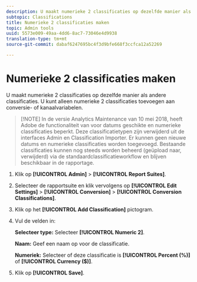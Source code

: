 ```yaml
---
description: U maakt numerieke 2 classificaties op dezelfde manier als andere classificaties. U kunt alleen numerieke 2 classificaties toevoegen aan conversie- of kanaalvariabelen.
subtopic: Classifications
title: Numerieke 2 classificaties maken
topic: Admin tools
uuid: 5573e009-49aa-4dd6-8ac7-73046e4d9938
translation-type: tm+mt
source-git-commit: dabaf6247695bc4f3d9bfe668f3ccfca12a52269

---
```



# Numerieke 2 classificaties maken

U maakt numerieke 2 classificaties op dezelfde manier als andere classificaties. U kunt alleen numerieke 2 classificaties toevoegen aan conversie- of kanaalvariabelen.

>[!NOTE] In de versie Analytics Maintenance van 10 mei 2018, heeft Adobe de functionaliteit van voor datums geschikte en numerieke classificaties beperkt. Deze classificatietypen zijn verwijderd uit de interfaces Admin en Classification Importer. Er kunnen geen nieuwe datums en numerieke classificaties worden toegevoegd. Bestaande classificaties kunnen nog steeds worden beheerd (geüpload naar, verwijderd) via de standaardclassificatieworkflow en blijven beschikbaar in de rapportage.

1. Klik op **[!UICONTROL Admin]** > **[!UICONTROL Report Suites]**.
1. Selecteer de rapportsuite en klik vervolgens op **[!UICONTROL Edit Settings]** > **[!UICONTROL Conversion]** > **[!UICONTROL Conversion Classifications]**.
1. Klik op het **[!UICONTROL Add Classification]** pictogram.
1. Vul de velden in:

   **Selecteer type:** Selecteer **[!UICONTROL Numeric 2]**.

   **Naam:** Geef een naam op voor de classificatie.

   **Numeriek:** Selecteer of deze classificatie is **[!UICONTROL Percent (%)]** of **[!UICONTROL Currency ($)]**.

1. Klik op **[!UICONTROL Save]**.

